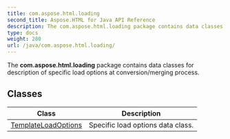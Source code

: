 ```yaml
---
title: com.aspose.html.loading
second_title: Aspose.HTML for Java API Reference
description: The com.aspose.html.loading package contains data classes for description of specific load options at conversion/merging process
type: docs
weight: 280
url: /java/com.aspose.html.loading/
---
```

The **com.aspose.html.loading** package contains data classes for description of specific load options at conversion/merging process.

## Classes

| Class | Description |
| --- | --- |
| [TemplateLoadOptions](./templateloadoptions/) | Specific load options data class. |
